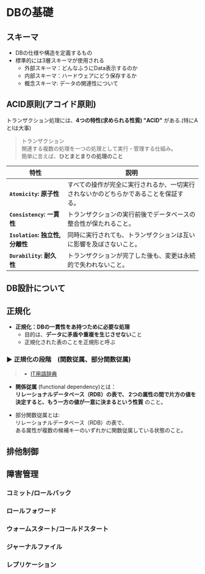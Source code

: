 # DBの基礎

## スキーマ

- DBの仕様や構造を定義するもの
- 標準的には3層スキーマが使用される
  - 外部スキーマ：どんなふうにData表示するのか
  - 内部スキーマ：ハードウェアにどう保存するか
  - 概念スキーマ: データの関連性について

## ACID原則(アコイド原則)

トランザクション処理には、**4つの特性(求められる性質) "ACID"** がある.(特にAとIは大事)

> トランザクション<br>
> 関連する複数の処理を一つの処理として実行・管理する仕組み。<br>
> 簡単に言えば、**ひとまとまりの処理のこと**

| 特性     | 説明                                         |
|----------|----------------------------------------------|
| **`Atomicity`: 原子性**   | すべての操作が完全に実行されるか、一切実行されないかのどちらかであることを保証する。   |
| **`Consistency`: 一貫性**   | トランザクションの実行前後でデータベースの整合性が保たれること。         |
| **`Isolation`: 独立性,分離性**   | 同時に実行されても、トランザクションは互いに影響を及ぼさないこと。     |
| **`Durability`: 耐久性**   | トランザクションが完了した後も、変更は永続的で失われないこと。         |

## DB設計について

## 正規化

- **正規化：DBの一貫性をあ持つために必要な処理**
  - 目的は、**データに矛盾や重複を生じさせない**こと
  - 正規化された表のことを正規形と呼ぶ

### ▶︎ 正規化の段階　(関数従属、部分関数従属)

> - [IT用語辞典](https://e-words.jp/w/%E7%AC%AC1%E6%AD%A3%E8%A6%8F%E5%BD%A2.html)
>

- **関係従属** (functional dependency)とは：<br>
**リレーショナルデータベース（RDB）の表で、
2つの属性の間で片方の値を決定すると、もう一方の値が一意に決まるという性質** のこと。

- 部分関数従属とは: <br>
リレーショナルデータベース（RDB）の表で、<br>
ある属性が複数の候補キーのいずれかに関数従属している状態のこと。

## 排他制御

## 障害管理

### コミット/ロールバック

### ロールフォワード

### ウォームスタート/コールドスタート

### ジャーナルファイル

### レプリケーション
